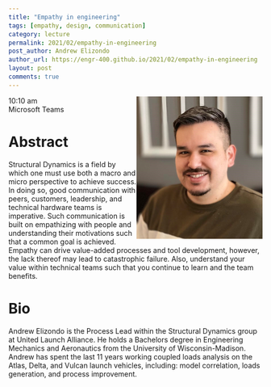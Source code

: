 ```yaml
---
title: "Empathy in engineering"
tags: [empathy, design, communication]
category: lecture
permalink: 2021/02/empathy-in-engineering
post_author: Andrew Elizondo
author_url: https://engr-400.github.io/2021/02/empathy-in-engineering
layout: post
comments: true
---
```


<!-- This is for your headshot. -->
<img align="right" width="250px" src="/images/210205-elizondo.jpg" alt="Andrew Elizondo"/> 

10:10 am  
Microsoft Teams  



# Abstract

Structural Dynamics is a field by which one must use both a macro and micro perspective to achieve success. In doing so, good communication with peers, customers, leadership, and technical hardware teams is imperative. Such communication is built on empathizing with people and understanding their motivations such that a common goal is achieved. Empathy can drive value-added processes and tool development, however, the lack thereof may lead to catastrophic failure. Also, understand your value within technical teams such that you continue to learn and the team benefits. 

# Bio

Andrew Elizondo is the Process Lead within the Structural Dynamics group at United Launch Alliance. He holds a Bachelors degree in Engineering Mechanics and Aeronautics from the University of Wisconsin-Madison. Andrew has spent the last 11 years working coupled loads analysis on the Atlas, Delta, and Vulcan launch vehicles, including: model correlation, loads generation, and process improvement. 
